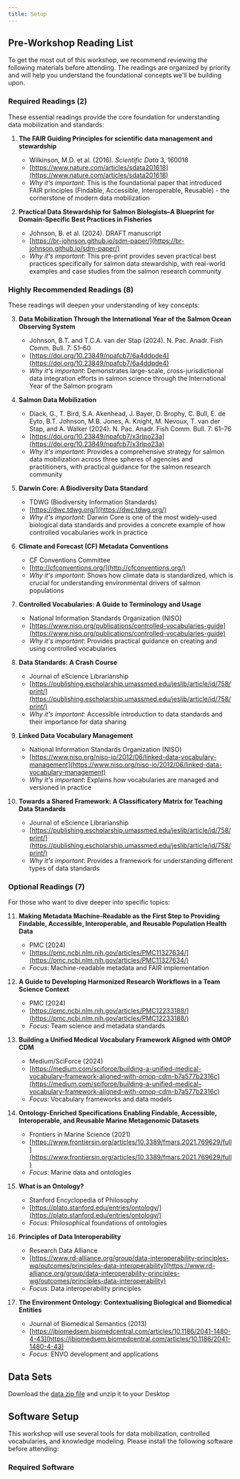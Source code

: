 ```yaml
---
title: Setup
---
```


## Pre-Workshop Reading List

To get the most out of this workshop, we recommend reviewing the following materials before attending. The readings are organized by priority and will help you understand the foundational concepts we'll be building upon.

### Required Readings (2)

These essential readings provide the core foundation for understanding data mobilization and standards:

1. **The FAIR Guiding Principles for scientific data management and stewardship**

   - Wilkinson, M.D. et al. (2016). _Scientific Data_ 3, 160018
   - [https://www.nature.com/articles/sdata201618](https://www.nature.com/articles/sdata201618)
   - _Why it's important_: This is the foundational paper that introduced FAIR principles (Findable, Accessible, Interoperable, Reusable) - the cornerstone of modern data mobilization

2. **Practical Data Stewardship for Salmon Biologists–A Blueprint for Domain-Specific Best Practices in Fisheries**
   - Johnson, B. et al. (2024). DRAFT manuscript
   - [https://br-johnson.github.io/sdm-paper/](https://br-johnson.github.io/sdm-paper/)
   - _Why it's important_: This pre-print provides seven practical best practices specifically for salmon data stewardship, with real-world examples and case studies from the salmon research community

### Highly Recommended Readings (8)

These readings will deepen your understanding of key concepts:

3. **Data Mobilization Through the International Year of the Salmon Ocean Observing System**

   - Johnson, B.T. and T.C.A. van der Stap (2024). N. Pac. Anadr. Fish Comm. Bull. 7: 51–60
   - [https://doi.org/10.23849/npafcb7/6a4ddpde4](https://doi.org/10.23849/npafcb7/6a4ddpde4)
   - _Why it's important_: Demonstrates large-scale, cross-jurisdictional data integration efforts in salmon science through the International Year of the Salmon program

4. **Salmon Data Mobilization**

   - Diack, G., T. Bird, S.A. Akenhead, J. Bayer, D. Brophy, C. Bull, E. de Eyto, B.T. Johnson, M.B. Jones, A. Knight, M. Nevoux, T. van der Stap, and A. Walker (2024). N. Pac. Anadr. Fish Comm. Bull. 7: 61–76
   - [https://doi.org/10.23849/npafcb7/x3rlpo23a](https://doi.org/10.23849/npafcb7/x3rlpo23a)
   - _Why it's important_: Provides a comprehensive strategy for salmon data mobilization across three spheres of agencies and practitioners, with practical guidance for the salmon research community

5. **Darwin Core: A Biodiversity Data Standard**

   - TDWG (Biodiversity Information Standards)
   - [https://dwc.tdwg.org/](https://dwc.tdwg.org/)
   - _Why it's important_: Darwin Core is one of the most widely-used biological data standards and provides a concrete example of how controlled vocabularies work in practice

6. **Climate and Forecast (CF) Metadata Conventions**

   - CF Conventions Committee
   - [http://cfconventions.org/](http://cfconventions.org/)
   - _Why it's important_: Shows how climate data is standardized, which is crucial for understanding environmental drivers of salmon populations

7. **Controlled Vocabularies: A Guide to Terminology and Usage**

   - National Information Standards Organization (NISO)
   - [https://www.niso.org/publications/controlled-vocabularies-guide](https://www.niso.org/publications/controlled-vocabularies-guide)
   - _Why it's important_: Provides practical guidance on creating and using controlled vocabularies

8. **Data Standards: A Crash Course**

   - Journal of eScience Librarianship
   - [https://publishing.escholarship.umassmed.edu/jeslib/article/id/758/print/](https://publishing.escholarship.umassmed.edu/jeslib/article/id/758/print/)
   - _Why it's important_: Accessible introduction to data standards and their importance for data sharing

9. **Linked Data Vocabulary Management**

   - National Information Standards Organization (NISO)
   - [https://www.niso.org/niso-io/2012/06/linked-data-vocabulary-management](https://www.niso.org/niso-io/2012/06/linked-data-vocabulary-management)
   - _Why it's important_: Explains how vocabularies are managed and versioned in practice

10. **Towards a Shared Framework: A Classificatory Matrix for Teaching Data Standards**
    - Journal of eScience Librarianship
    - [https://publishing.escholarship.umassmed.edu/jeslib/article/id/758/print/](https://publishing.escholarship.umassmed.edu/jeslib/article/id/758/print/)
    - _Why it's important_: Provides a framework for understanding different types of data standards

### Optional Readings (7)

For those who want to dive deeper into specific topics:

11. **Making Metadata Machine-Readable as the First Step to Providing Findable, Accessible, Interoperable, and Reusable Population Health Data**

    - PMC (2024)
    - [https://pmc.ncbi.nlm.nih.gov/articles/PMC11327634/](https://pmc.ncbi.nlm.nih.gov/articles/PMC11327634/)
    - _Focus_: Machine-readable metadata and FAIR implementation

12. **A Guide to Developing Harmonized Research Workflows in a Team Science Context**

    - PMC (2024)
    - [https://pmc.ncbi.nlm.nih.gov/articles/PMC12233188/](https://pmc.ncbi.nlm.nih.gov/articles/PMC12233188/)
    - _Focus_: Team science and metadata standards

13. **Building a Unified Medical Vocabulary Framework Aligned with OMOP CDM**

    - Medium/SciForce (2024)
    - [https://medium.com/sciforce/building-a-unified-medical-vocabulary-framework-aligned-with-omop-cdm-b7a577b2316c](https://medium.com/sciforce/building-a-unified-medical-vocabulary-framework-aligned-with-omop-cdm-b7a577b2316c)
    - _Focus_: Vocabulary frameworks and data models

14. **Ontology-Enriched Specifications Enabling Findable, Accessible, Interoperable, and Reusable Marine Metagenomic Datasets**

    - Frontiers in Marine Science (2021)
    - [https://www.frontiersin.org/articles/10.3389/fmars.2021.769629/full](https://www.frontiersin.org/articles/10.3389/fmars.2021.769629/full)
    - _Focus_: Marine data and ontologies

15. **What is an Ontology?**

    - Stanford Encyclopedia of Philosophy
    - [https://plato.stanford.edu/entries/ontology/](https://plato.stanford.edu/entries/ontology/)
    - _Focus_: Philosophical foundations of ontologies

16. **Principles of Data Interoperability**

    - Research Data Alliance
    - [https://www.rd-alliance.org/group/data-interoperability-principles-wg/outcomes/principles-data-interoperability](https://www.rd-alliance.org/group/data-interoperability-principles-wg/outcomes/principles-data-interoperability)
    - _Focus_: Data interoperability principles

17. **The Environment Ontology: Contextualising Biological and Biomedical Entities**

    - Journal of Biomedical Semantics (2013)
    - [https://jbiomedsem.biomedcentral.com/articles/10.1186/2041-1480-4-43](https://jbiomedsem.biomedcentral.com/articles/10.1186/2041-1480-4-43)
    - _Focus_: ENVO development and applications

## Data Sets

<!--
FIXME: place any data you want learners to use in `episodes/data` and then use
       a relative link ( [data zip file](data/lesson-data.zip) ) to provide a
       link to it, replacing the example.com link.
-->

Download the [data zip file](https://example.com/FIXME) and unzip it to your Desktop

## Software Setup

This workshop will use several tools for data mobilization, controlled vocabularies, and knowledge modeling. Please install the following software before attending:

### Required Software
